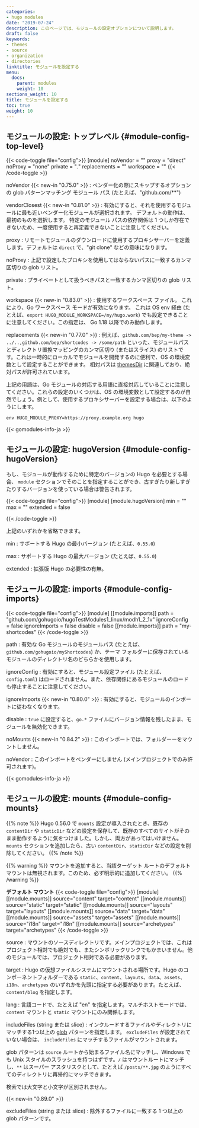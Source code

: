 ```yaml
---
categories:
- hugo modules
date: "2019-07-24"
description: このページでは、モジュールの設定オプションについて説明します。
draft: false
keywords:
- themes
- source
- organization
- directories
linktitle: モジュールを設定する
menu:
  docs:
    parent: modules
    weight: 10
sections_weight: 10
title: モジュールを設定する
toc: true
weight: 10
---
```


## モジュールの設定: トップレベル {#module-config-top-level}

{{< code-toggle file="config">}}
[module]
noVendor = ""
proxy = "direct"
noProxy = "none"
private = "*.*"
replacements = ""
workspace = ""
{{< /code-toggle >}}

noVendor {{< new-in "0.75.0" >}}
: ベンダー化の際にスキップするオプションの glob パターンマッチング モジュール パス (たとえば、"github.com/**") 

vendorClosest {{< new-in "0.81.0" >}}
: 有効にすると、それを使用するモジュールに最も近いベンダー化モジュールが選択されます。 デフォルトの動作は、最初のものを選択します。 特定のモジュール パスの依存関係は 1 つしか存在できないため、一度使用すると再定義できないことに注意してください。

proxy
: リモートモジュールのダウンロードに使用するプロキシサーバーを定義します。デフォルトは `direct` で、"git clone" などの意味になります。

noProxy
: 上記で設定したプロキシを使用してはならないパスに一致するカンマ区切りの glob リスト。

private
: プライベートとして扱うべきパスと一致するカンマ区切りの glob リスト。

workspace {{< new-in "0.83.0" >}}
: 使用するワークスペース ファイル。 これにより、Go ワークスペース モードが有効になります。 これは OS env 経由 (たとえば、`export HUGO_MODULE_WORKSPACE=/my/hugo.work`) でも設定できることに注意してください。この指定は、 Go 1.18 以降でのみ動作します。

replacements {{< new-in "0.77.0" >}}
: 例えば、`github.com/bep/my-theme -> ../..,github.com/bep/shortcodes -> /some/path` といった、モジュールパスとディレクトリ置換マッピングのカンマ区切り (またはスライス) のリストです。これは一時的にローカルでモジュールを開発するのに便利で、OS の環境変数として設定することができます。 相対パスは [themesDir](https://gohugo.io/getting-started/configuration/#all-configuration-settings) に関連しており、絶対パスが許可されています。

上記の用語は、Go モジュールの対応する用語に直接対応していることに注意してください。これらの設定のいくつかは、OS の環境変数として設定するのが自然でしょう。例として、使用するプロキシサーバーを設定する場合は、以下のようにします。

```txt
env HUGO_MODULE_PROXY=https://proxy.example.org hugo
```

{{< gomodules-info-ja >}}

## モジュールの設定: hugoVersion {#module-config-hugoVersion}

もし、モジュールが動作するために特定のバージョンの Hugo を必要とする場合、 `module` セクションでそのことを指定することができ、古すぎたり新しすぎたりするバージョンを使っている場合は警告されます。

{{< code-toggle file="config">}}
[module]
[module.hugoVersion]
  min = ""
  max = ""
  extended = false

{{< /code-toggle >}}

上記のいずれかを省略できます。

min
: サポートする Hugo の最小バージョン (たとえば、`0.55.0`)

max
: サポートする Hugo の最大バージョン (たとえば、`0.55.0`)

extended
: 拡張版 Hugo の必要性の有無。

## モジュールの設定: imports {#module-config-imports}

{{< code-toggle file="config">}}
[module]
[[module.imports]]
  path = "github.com/gohugoio/hugoTestModules1_linux/modh1_2_1v"
  ignoreConfig = false
  ignoreImports = false
  disable = false
[[module.imports]]
  path = "my-shortcodes"
{{< /code-toggle >}}

path
: 有効な Go モジュールのモジュールパス (たとえば、`github.com/gohugoio/myShortcodes`) か、テーマ フォルダーに保存されているモジュールのディレクトリ名のどちらかを使用します。

ignoreConfig
: 有効にすると、モジュール設定ファイル (たとえば、`config.toml`) はロードされません。また、依存関係にあるモジュールのロードも停止することに注意してください。

ignoreImports {{< new-in "0.80.0" >}}
: 有効にすると、モジュールのインポートに従わなくなります。

disable
: `true` に設定すると、`go.*` ファイルにバージョン情報を残したまま、モジュールを無効化できます。

noMounts {{< new-in "0.84.2" >}}
: このインポートでは、フォルダーーをマウントしません。

noVendor
: このインポートをベンダーにしません (メインプロジェクトでのみ許可されます)。

{{< gomodules-info-ja >}}

## モジュールの設定: mounts {#module-config-mounts}

{{% note %}}
Hugo 0.56.0 で `mounts` 設定が導入されたとき、既存の `contentDir` や `staticDir` などの設定を保存して、既存のすべてのサイトがそのまま動作するように気をつけました。しかし、両方があってはいけません。`mounts` セクションを追加したら、古い `contentDir`、`staticDir` などの設定を削除してください。
{{% /note %}}

{{% warning %}}
マウントを追加すると、当該ターゲット ルートのデフォルト マウントは無視されます。このため、必ず明示的に追加してください。
{{% /warning %}}

**デフォルト マウント**
{{< code-toggle file="config">}}
[module]
[[module.mounts]]
    source="content"
    target="content"
[[module.mounts]]
    source="static"
    target="static"
[[module.mounts]]
    source="layouts"
    target="layouts"
[[module.mounts]]
    source="data"
    target="data"
[[module.mounts]]
    source="assets"
    target="assets"
[[module.mounts]]
    source="i18n"
    target="i18n"
[[module.mounts]]
    source="archetypes"
    target="archetypes"
{{< /code-toggle >}}

source
: マウントのソースディレクトリです。メインプロジェクトでは、これはプロジェクト相対でも絶対でも、またシンボリックリンクでもかまいません。他のモジュールでは、プロジェクト相対である必要があります。

target
: Hugo の仮想ファイルシステムにマウントされる場所です。Hugo のコンポーネントフォルダーである `static`、`content`、`layouts`、`data`、`assets`、`i18n`、`archetypes` のいずれかを先頭に指定する必要があります。たとえば、 `content/blog` を指定します。

lang
: 言語コードで、たとえば "en" を指定します。マルチホストモードでは、 `content` マウントと `static` マウントにのみ関係します。

includeFiles (string または slice)
: インクルードするファイルやディレクトリにマッチする1つ以上の [glob](https://github.com/gobwas/glob) パターンを指定します。 `excludeFiles` が設定されていない場合は、 `includeFiles` にマッチするファイルがマウントされます。

glob パターンは `source` ルートから始まるファイル名にマッチし、Windows でも Unix スタイルのスラッシュを持つはずです。`/` はマウントルートにマッチし、`**` はスーパー アスタリスクとして、たとえば `/posts/**.jpg` のようにすべてのディレクトリに再帰的にマッチできます。

検索では大文字と小文字が区別されません。

{{< new-in "0.89.0" >}}

excludeFiles (string または slice)
: 除外するファイルに一致する 1 つ以上の glob パターンです。

